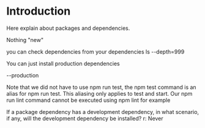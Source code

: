 # Introduction

Here explain about packages and dependencies.

Nothing "new"

you can check dependencies from your dependencies
ls --depth=999

You can just install production dependencies

--production


Note that we did not have to use npm run test, the npm test command is an alias for npm run test. This aliasing only applies to test and start. Our npm run lint command cannot be executed using npm lint for example

If a package dependency has a development dependency, in what scenario, if any, will the development dependency be installed?
r: Never